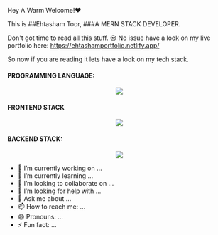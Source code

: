Hey A Warm Welcome!❤️

This is ##Ehtasham Toor, ###A MERN STACK DEVELOPER.

Don't got time to read all this stuff. 😒 No issue have a look on my live portfolio here:
https://ehtashamportfolio.netlify.app/

So now if you are reading it lets have a look on my tech stack.

<h4>PROGRAMMING LANGUAGE:</h2>

<p align="center">
  <a href="https://skillicons.dev">
    <img src="https://skillicons.dev/icons?i=javascript&theme=light" />
  </a>
</p>

<h4>FRONTEND STACK</h2>
<p align="center">
  <a href="https://skillicons.dev">
    <img src="https://skillicons.dev/icons?i=html,css,react,bootstrap,tailwind,materialui&theme=light" />
  </a>
</p>

<h4>BACKEND STACK:</h4>

<p align="center">
  <a href="https://skillicons.dev">
    <img src="https://skillicons.dev/icons?i=nodejs,express,mongodb&theme=light" />
  </a>
</p>



- 🔭 I’m currently working on ...
- 🌱 I’m currently learning ...
- 👯 I’m looking to collaborate on ...
- 🤔 I’m looking for help with ...
- 💬 Ask me about ...
- 📫 How to reach me: ...
- 😄 Pronouns: ...
- ⚡ Fun fact: ...


